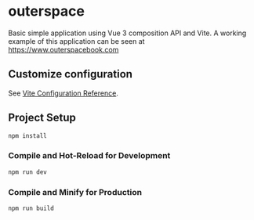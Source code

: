 # outerspace

Basic simple application using Vue 3 composition API and Vite. A working example of this application can be seen at https://www.outerspacebook.com


## Customize configuration

See [Vite Configuration Reference](https://vite.dev/config/).

## Project Setup

```sh
npm install
```

### Compile and Hot-Reload for Development

```sh
npm run dev
```

### Compile and Minify for Production

```sh
npm run build
```
